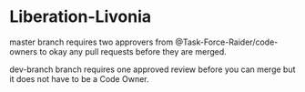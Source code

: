 # Liberation-Livonia

master branch requires two approvers from @Task-Force-Raider/code-owners to okay any pull requests before they are merged. 

dev-branch branch requires one approved review before you can merge but it does not have to be a Code Owner.
